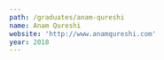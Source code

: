 ```yaml
---
path: /graduates/anam-qureshi
name: Anam Qureshi
website: 'http://www.anamqureshi.com'
year: 2018
---
```


